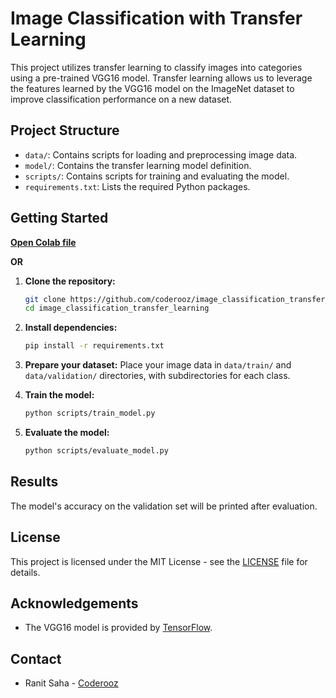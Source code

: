 # Image Classification with Transfer Learning

This project utilizes transfer learning to classify images into categories using a pre-trained VGG16 model. Transfer learning allows us to leverage the features learned by the VGG16 model on the ImageNet dataset to improve classification performance on a new dataset.

## Project Structure

- `data/`: Contains scripts for loading and preprocessing image data.
- `model/`: Contains the transfer learning model definition.
- `scripts/`: Contains scripts for training and evaluating the model.
- `requirements.txt`: Lists the required Python packages.

 ## Getting Started

[**Open Colab file**](https://colab.research.google.com/drive/1MQQoXCuGdUlukvAmHI5p_1ylPL3F4PEb?usp=sharing)

**OR**

 1. **Clone the repository:**
    ```bash
    git clone https://github.com/coderooz/image_classification_transfer_learning.git
    cd image_classification_transfer_learning
    ```

 2. **Install dependencies:**
    ```bash
    pip install -r requirements.txt
    ```

 3. **Prepare your dataset:**
    Place your image data in `data/train/` and `data/validation/` directories, with subdirectories for each class.

 4. **Train the model:**
    ```bash
    python scripts/train_model.py
    ```

 5. **Evaluate the model:**
    ```bash
    python scripts/evaluate_model.py
    ```

 ## Results
 The model's accuracy on the validation set will be printed after evaluation.

 ## License
 This project is licensed under the MIT License - see the [LICENSE](LICENSE) file for details.

 ## Acknowledgements
 - The VGG16 model is provided by [TensorFlow](https://www.tensorflow.org/).

## Contact
- Ranit Saha - [Coderooz](https://github.com/coderooz)
